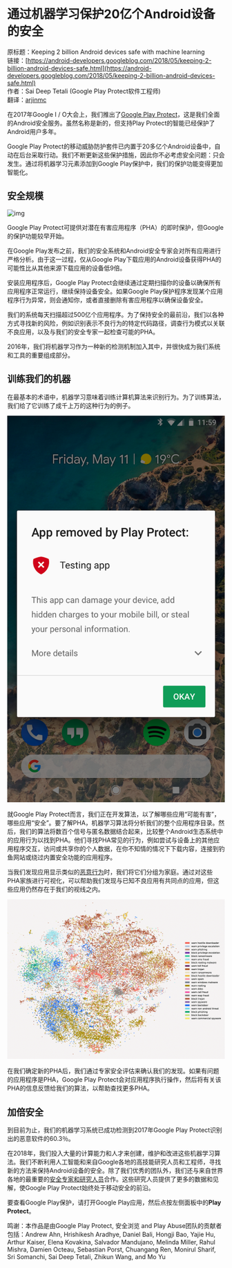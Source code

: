 # 通过机器学习保护20亿个Android设备的安全

原标题：Keeping 2 billion Android devices safe with machine learning  
链接：[https://android-developers.googleblog.com/2018/05/keeping-2-billion-android-devices-safe.html](https://android-developers.googleblog.com/2018/05/keeping-2-billion-android-devices-safe.html)  
作者：Sai Deep Tetali (Google Play Protect软件工程师)  
翻译：[arjinmc](https://github.com/arjinmc)  

在2017年Google I / O大会上，我们推出了[Google Play Protect](http://android.com/play-protect)，这是我们全面的Android安全服务。虽然名称是新的，但支持Play Protect的智能已经保护了Android用户多年。

Google Play Protect的移动威胁防护套件已内置于20多亿个Android设备中，自动在后台采取行动。我们不断更新这些保护措施，因此你不必考虑安全问题：只会发生。通过将机器学习元素添加到Google Play保护中，我们的保护功能变得更加智能化。

## 安全规模 

![img](../images/2018.5.24.1.gif) 

Google Play Protect可提供对潜在有害应用程序（PHA）的即时保护，但Google的保护功能较早开始。

在Google Play发布之前，我们的安全系统和Android安全专家会对所有应用进行严格分析。由于这一过程，仅从Google Play下载应用的Android设备获得PHA的可能性比从其他来源下载应用的设备低9倍。

安装应用程序后，Google Play Protect会继续通过定期扫描你的设备以确保所有应用程序正常运行，继续保持设备安全。如果Google Play保护程序发现某个应用程序行为异常，则会通知你，或者直接删除有害应用程序以确保设备安全。

我们的系统每天扫描超过500亿个应用程序。为了保持安全的最前沿，我们以各种方式寻找新的风险，例如识别表示不良行为的特定代码路径，调查行为模式以关联不良应用，以及与我们的安全专家一起检查可能的PHA。

2016年，我们将机器学习作为一种新的检测机制加入其中，并很快成为我们系统和工具的重要组成部分。

## 训练我们的机器

在最基本的术语中，机器学习意味着训练计算机算法来识别行为。为了训练算法，我们给了它训练了成千上万的这种行为的例子。

![img](../images/2018.5.24.2.png)    

就Google Play Protect而言，我们正在开发算法，以了解哪些应用“可能有害”，哪些应用“安全”。要了解PHA，机器学习算法将分析我们的整个应用程序目录。然后，我们的算法将数百个信号与匿名数据结合起来，比较整个Android生态系统中的应用行为以找到PHA。他们寻找PHA常见的行为，例如尝试与设备上的其他应用程序交互，访问或共享你的个人数据，在你不知情的情况下下载内容，连接到钓鱼网站或绕过内置安全功能的应用程序。

当我们发现应用显示类似的[恶意行为](https://source.android.com/security/reports/Google_Android_Security_PHA_classifications.pdf)时，我们将它们分组为家庭。通过对这些PHA家族进行可视化，可以帮助我们发现与已知不良应用有共同点的应用，但这些应用仍然存在于我们的视线之内。
    
![img](../images/2018.5.24.3.gif)                                                                                           

在我们确定新的PHA后，我们通过专家安全评估来确认我们的发现。如果有问题的应用程序是PHA，Google Play Protect会对应用程序执行操作，然后将有关该PHA的信息反馈给我们的算法，以帮助查找更多PHA。

## 加倍安全

到目前为止，我们的机器学习系统已成功检测到2017年Google Play Protect识别出的恶意软件的60.3％。

在2018年，我们投入大量的计算能力和人才来创建，维护和改进这些机器学习算法。我们不断利用人工智能和来自Google各地的高技能研究人员和工程师，寻找新的方法来保持Android设备的安全。除了我们优秀的团队外，我们还与来自世界各地的最重要的[安全专家和研究人员](https://source.android.com/security/overview/acknowledgements)合作。这些研究人员提供了更多的数据和见解，使Google Play Protect始终处于移动安全的前沿。

要查看Google Play保护，请打开Goog​​le Play应用，然后点按左侧面板中的<strong>Play Protect</strong>。

鸣谢：本作品是由Google Play Protect, 安全浏览 and Play Abuse团队的贡献者包括：Andrew Ahn, Hrishikesh Aradhye, Daniel Bali, Hongji Bao, Yajie Hu, Arthur Kaiser, Elena Kovakina, Salvador Mandujano, Melinda Miller, Rahul Mishra, Damien Octeau, Sebastian Porst, Chuangang Ren, Monirul Sharif, Sri Somanchi, Sai Deep Tetali, Zhikun Wang, and Mo Yu

